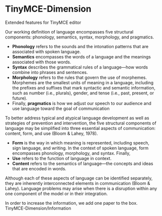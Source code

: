 # TinyMCE-Dimension
Extended features for TinyMCE editor

<p>Our working definition of language encompasses five structural components: phonology, semantics, syntax, morphology, and pragmatics.</p>
<ul>
<li><strong>Phonology</strong> refers to the sounds and the intonation patterns that are associated with spoken language.</li>
<li><strong>Semantics</strong> encompasses the words of a language and the meanings associated with those words.</li>
<li><strong>Syntax</strong> describes the grammatical rules of a language—how words combine into phrases and sentences.</li>
<li><strong>Morphology</strong> refers to the rules that govern the use of morphemes. Morphemes are the smallest units of meaning in a language, including the prefixes and suffixes that mark syntactic and semantic information, such as number (i.e., plurals), gender, and tense (i.e., past, present, or future). </li>
<li>Finally, <strong>pragmatics</strong> is how we adjust our speech to our audience and use language toward the goal of communication</li></ul>

To better address typical and atypical language development as well as strategies of prevention and intervention, the five structural components of language may be simplified into three essential aspects of communication:
content, form, and use (Bloom & Lahey, 1978).


<ul><li><strong>Form</strong> is the way in which meaning is represented, including speech, sign language, and writing. In the context of spoken language, form encompasses phonology, morphology, and syntax. Finally,</li>
<li><strong>Use</strong> refers to the function of language in context.</li>
<li><strong>Content</strong> refers to the semantics of language—the concepts and ideas that are encoded in words.</li></ul>

Although each of these aspects of language can be identified separately, they are inherently interconnected elements in communication (Bloom & Lahey). Language problems may arise when there is a disruption within any one component of the model or in their integration. 

In order to increase the information, we add one paper to the box. TinyMCE-Dimension/Information